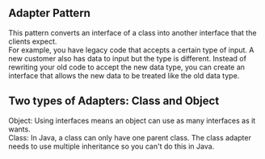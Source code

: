 ## Adapter Pattern

This pattern converts an interface of a class into another interface that the clients expect.  
For example, you have legacy code that accepts a certain type of input.  A new customer also has data
to input but the type is different.  Instead of rewriting your old code to accept the new data type,
you can create an interface that allows the new data to be treated like the old data type.

## Two types of Adapters: Class and Object

Object: Using interfaces means an object can use as many interfaces as it wants.  
Class:  In Java, a class can only have one parent class.  The class adapter needs to use
	multiple inheritance so you can't do this in Java.
